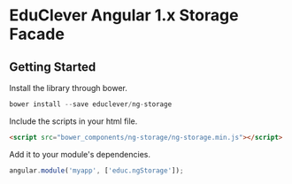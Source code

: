 EduClever Angular 1.x Storage Facade
====================================

Getting Started
---------------
Install the library through bower.
```js
bower install --save educlever/ng-storage
```
Include the scripts in your html file.
```html
<script src="bower_components/ng-storage/ng-storage.min.js"></script>
```

Add it to your module's dependencies.
```js
angular.module('myapp', ['educ.ngStorage']);
```
